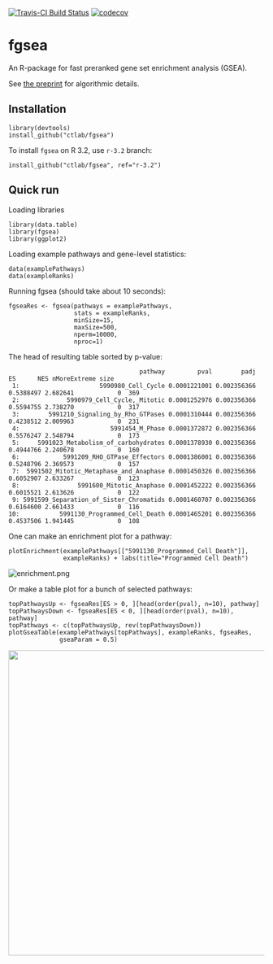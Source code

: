 [![Travis-CI Build Status](https://travis-ci.org/ctlab/fgsea.svg?branch=master)](https://travis-ci.org/ctlab/fgsea)
[![codecov](https://codecov.io/gh/ctlab/fgsea/branch/master/graph/badge.svg)](https://codecov.io/gh/ctlab/fgsea)


# fgsea
An R-package for fast preranked gene set enrichment analysis (GSEA).

See [the preprint](http://biorxiv.org/content/early/2016/06/20/060012) for algorithmic details.

## Installation

```{r}
library(devtools)
install_github("ctlab/fgsea")
```

To install `fgsea` on R 3.2, use `r-3.2` branch:
```{r}
install_github("ctlab/fgsea", ref="r-3.2")
```


## Quick run

Loading libraries

```{r}
library(data.table)
library(fgsea)
library(ggplot2)
```

Loading example pathways and gene-level statistics:
```{r}
data(examplePathways)
data(exampleRanks)
```

Running fgsea (should take about 10 seconds):
```{r}
fgseaRes <- fgsea(pathways = examplePathways, 
                  stats = exampleRanks,
                  minSize=15,
                  maxSize=500,
                  nperm=10000,
                  nproc=1)
```

The head of resulting table sorted by p-value:
```
                                    pathway         pval        padj        ES      NES nMoreExtreme size
 1:                      5990980_Cell_Cycle 0.0001221001 0.002356366 0.5388497 2.682641            0  369
 2:             5990979_Cell_Cycle,_Mitotic 0.0001252976 0.002356366 0.5594755 2.738270            0  317
 3:        5991210_Signaling_by_Rho_GTPases 0.0001310444 0.002356366 0.4238512 2.009963            0  231
 4:                         5991454_M_Phase 0.0001372872 0.002356366 0.5576247 2.548794            0  173
 5:     5991023_Metabolism_of_carbohydrates 0.0001378930 0.002356366 0.4944766 2.240678            0  160
 6:            5991209_RHO_GTPase_Effectors 0.0001386001 0.002356366 0.5248796 2.369573            0  157
 7:  5991502_Mitotic_Metaphase_and_Anaphase 0.0001450326 0.002356366 0.6052907 2.633267            0  123
 8:                5991600_Mitotic_Anaphase 0.0001452222 0.002356366 0.6015521 2.613626            0  122
 9: 5991599_Separation_of_Sister_Chromatids 0.0001460707 0.002356366 0.6164600 2.661433            0  116
10:           5991130_Programmed_Cell_Death 0.0001465201 0.002356366 0.4537506 1.941445            0  108
```

One can make an enrichment plot for a pathway:
```{r}
plotEnrichment(examplePathways[["5991130_Programmed_Cell_Death"]],
               exampleRanks) + labs(title="Programmed Cell Death")

```

![enrichment.png](https://www.dropbox.com/s/zusn9pju7f608sn/enrichment.png?raw=1)

Or make a table plot for a bunch of selected pathways:
```{r}
topPathwaysUp <- fgseaRes[ES > 0, ][head(order(pval), n=10), pathway]
topPathwaysDown <- fgseaRes[ES < 0, ][head(order(pval), n=10), pathway]
topPathways <- c(topPathwaysUp, rev(topPathwaysDown))
plotGseaTable(examplePathways[topPathways], exampleRanks, fgseaRes, 
              gseaParam = 0.5)
```

<img src="https://www.dropbox.com/s/uthtzn8wgo176f6/enrichmentTable.png?raw=1" width="600">
